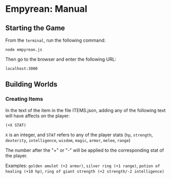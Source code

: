 # Empyrean: Manual

## Starting the Game

From the `terminal`, run the following command:

    node empyrean.js

Then go to the browser and enter the following URL:

    localhost:3000

## Building Worlds

### Creating Items

In the text of the item in the file ITEMS.json, adding any of the following text will have affects on the player:

    (+X STAT)

`X` is an integer, and `STAT` refers to any of the player stats (`hp`, `strength`, `dexterity`, `intelligence`, `wisdom`, `magic`, `armor`, `melee`, `range`)

The number after the "+" or "-" will be applied to the corresponding stat of the player.

Examples: `golden amulet (+2 armor)`, `silver ring (+1 range)`, `potion of healing (+10 hp)`, `ring of giant strength (+2 strength/-2 intelligence)`
